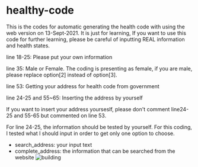 # healthy-code
This is the codes for automatic generating the health code with using the web version on 13-Sept-2021. It is just for learning, If you want to use this code for further learning, please be careful of inputting REAL information and health states.

line 18-25: Please put your own information

line 35: Male or Female. The coding is presenting as female, if you are male, please replace option[2] instead of option[3].

line 53: Getting your address for health code from government

line 24-25 and 55~65: Inserting the address by yourself

If you want to insert your address yourseslf, please don't comment line24-25 and 55-65 but commented on line 53.

For line 24-25, the information should be tested by yourself.
For this coding, I tested what I should input in order to get only one option to choose.
- search_address: your input text
- complete_address: the information that can be searched from the website
![building](https://github.com/kaian0414/healthy-code/blob/main/building.png)
